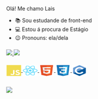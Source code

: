 Olá! Me chamo Lais



- 📚 Sou estudande de front-end
- 💻 Estou á procura de Estágio
- 😉 Pronouns: ela/dela

###
   <div>
        <a href="https://github.com/laisregi">
        <img height='180em' src="https://github-readme-stats.vercel.app/api?username=laisregi&show_icons=true&theme=dracula&include_all_commits=true&count_private=true" />
        <img height='180em' src='https://github-readme-stats.vercel.app/api/top-langs/?username=laisregi&layout=compact&langs_count=16&theme=dracula' />
      </div>


###


<div>
  <img align="center" alt="Js" height="30" width="40" src="https://raw.githubusercontent.com/devicons/devicon/master/icons/javascript/javascript-plain.svg">
  <img align="center" alt="React" height="30" width="40" src="https://raw.githubusercontent.com/devicons/devicon/master/icons/react/react-original.svg">
  <img align="center" alt="Html" height="30" width="40" src="https://raw.githubusercontent.com/devicons/devicon/master/icons/html5/html5-original.svg">
  <img align="center" alt="Css" height="30" width="40" src="https://raw.githubusercontent.com/devicons/devicon/master/icons/css3/css3-original.svg">
  <img align="center" alt="C" height="30" width="40" src="https://raw.githubusercontent.com/devicons/devicon/master/icons/c/c-original.svg"/> 
</div>

##

<div>
<a href="mailto:lais82013@gmail.com"> <img src="https://img.shields.io/badge/-Gmail-c14438?style=flat-square&logo=Gmail&logoColor=white" ></a>
  
</div>

